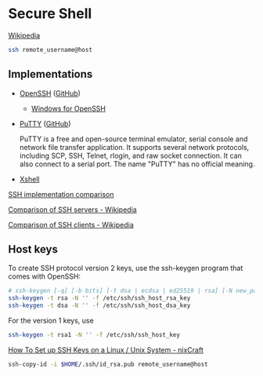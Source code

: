 # Secure Shell
[Wikipedia](https://en.wikipedia.org/wiki/Secure_Shell)

```sh
ssh remote_username@host
```

## Implementations
- [OpenSSH](http://www.openssh.com/) ([GitHub](https://github.com/openssh/openssh-portable))
  - [Windows for OpenSSH](https://github.com/PowerShell/openssh-portable)
- [PuTTY](https://www.chiark.greenend.org.uk/~sgtatham/putty/) ([GitHub](https://github.com/github/putty))

  PuTTY is a free and open-source terminal emulator, serial console and network file transfer application. It supports several network protocols, including SCP, SSH, Telnet, rlogin, and raw socket connection. It can also connect to a serial port. The name "PuTTY" has no official meaning.

- [Xshell](https://www.netsarang.com/en/xshell/)

[SSH implementation comparison](https://ssh-comparison.quendi.de/)

[Comparison of SSH servers - Wikipedia](https://en.wikipedia.org/wiki/Comparison_of_SSH_servers)

[Comparison of SSH clients - Wikipedia](https://en.wikipedia.org/wiki/Comparison_of_SSH_clients)

## Host keys
To create SSH protocol version 2 keys, use the ssh-keygen program that comes with OpenSSH:
```sh
# ssh-keygen [-q] [-b bits] [-t dsa | ecdsa | ed25519 | rsa] [-N new_passphrase] [-C comment] [-f output_keyfile] [-m format]
ssh-keygen -t rsa -N '' -f /etc/ssh/ssh_host_rsa_key 
ssh-keygen -t dsa -N '' -f /etc/ssh/ssh_host_dsa_key
```

For the version 1 keys, use
```sh
ssh-keygen -t rsa1 -N '' -f /etc/ssh/ssh_host_key 
```

[How To Set up SSH Keys on a Linux / Unix System - nixCraft](https://www.cyberciti.biz/faq/how-to-set-up-ssh-keys-on-linux-unix/)

```sh
ssh-copy-id -i $HOME/.ssh/id_rsa.pub remote_username@host
```
